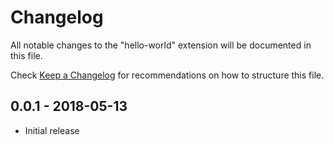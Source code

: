 # Changelog
All notable changes to the "hello-world" extension will be documented in this file.

Check [Keep a Changelog](http://keepachangelog.com/) for recommendations on how to structure this file.

## 0.0.1 - 2018-05-13
- Initial release